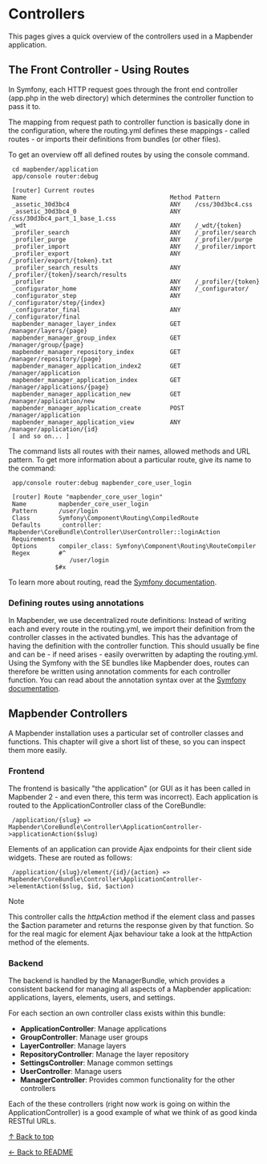 # Controllers

This pages gives a quick overview of the controllers used in a Mapbender application.

## The Front Controller - Using Routes

In Symfony, each HTTP request goes through the front end controller (app.php in the web directory) which determines the controller function to pass it to.

The mapping from request path to controller function is basically done in the configuration, where the routing.yml defines these mappings - called routes - or imports their definitions from bundles (or other files).

To get an overview off all defined routes by using the console command.

```console
 cd mapbender/application
 app/console router:debug

 [router] Current routes
 Name                                        Method Pattern
 _assetic_30d3bc4                            ANY    /css/30d3bc4.css
 _assetic_30d3bc4_0                          ANY    /css/30d3bc4_part_1_base_1.css
 _wdt                                        ANY    /_wdt/{token}
 _profiler_search                            ANY    /_profiler/search
 _profiler_purge                             ANY    /_profiler/purge
 _profiler_import                            ANY    /_profiler/import
 _profiler_export                            ANY    /_profiler/export/{token}.txt
 _profiler_search_results                    ANY    /_profiler/{token}/search/results
 _profiler                                   ANY    /_profiler/{token}
 _configurator_home                          ANY    /_configurator/
 _configurator_step                          ANY    /_configurator/step/{index}
 _configurator_final                         ANY    /_configurator/final
 mapbender_manager_layer_index               GET    /manager/layers/{page}
 mapbender_manager_group_index               GET    /manager/group/{page}
 mapbender_manager_repository_index          GET    /manager/repository/{page}
 mapbender_manager_application_index2        GET    /manager/application
 mapbender_manager_application_index         GET    /manager/applications/{page}
 mapbender_manager_application_new           GET    /manager/application/new
 mapbender_manager_application_create        POST   /manager/application
 mapbender_manager_application_view          ANY    /manager/application/{id}
 [ and so on... ]
```

The command lists all routes with their names, allowed methods and URL pattern. To get more information about a particular route, give its name to the command:

```console
 app/console router:debug mapbender_core_user_login

 [router] Route "mapbender_core_user_login"
 Name         mapbender_core_user_login
 Pattern      /user/login
 Class        Symfony\Component\Routing\CompiledRoute
 Defaults     _controller: Mapbender\CoreBundle\Controller\UserController::loginAction
 Requirements
 Options      compiler_class: Symfony\Component\Routing\RouteCompiler
 Regex        #^
                 /user/login
             $#x
```

To learn more about routing, read the [Symfony documentation](https://symfony.com/doc/current/book/index.html).

### Defining routes using annotations

In Mapbender, we use decentralized route definitions: Instead of writing each and every route in the routing.yml, we import their definition from the controller classes in the activated bundles. This has the advantage of having the definition with the controller function. This should usually be fine and can be - if need arises - easily overwritten by adapting the routing.yml.
Using the Symfony with the SE bundles like Mapbender does, routes can therefore be written using annotation comments for each controller function. You can read about the annotation syntax over at the [Symfony documentation](https://symfony.com/doc/current/book/index.html).

## Mapbender Controllers

A Mapbender installation uses a particular set of controller classes and functions. This chapter will give a short list of these, so you can inspect them more easily.

### Frontend

The frontend is basically "the application" (or GUI as it has been called in Mapbender 2 - and even there, this term was incorrect). Each application is routed to the ApplicationController class of the CoreBundle:

```console
 /application/{slug} => Mapbender\CoreBundle\Controller\ApplicationController->applicationAction($slug)
```

Elements of an application can provide Ajax endpoints for their client side widgets. These are routed as follows:

```console
 /application/{slug}/element/{id}/{action} => Mapbender\CoreBundle\Controller\ApplicationController->elementAction($slug, $id, $action)
```

> [!NOTE]
> This controller calls the *httpAction* method if the element class and passes the $action parameter and returns the response given by that function. So for the real magic for element Ajax behaviour take a look at the httpAction method of the elements.

### Backend

The backend is handled by the ManagerBundle, which provides a consistent backend for managing all aspects of a Mapbender application: applications, layers, elements, users, and settings.

For each section an own controller class exists within this bundle:

* **ApplicationController**: Manage applications
* **GroupController**: Manage user groups
* **LayerController**: Manage layers
* **RepositoryController**: Manage the layer repository
* **SettingsController**: Manage common settings
* **UserController**: Manage users
* **ManagerController**: Provides common functionality for the other controllers

Each of the these controllers (right now work is going on within the ApplicationController) is a good example of what we think of as good kinda RESTful URLs.

[↑ Back to top](#controllers)

[← Back to README](../README.md)
